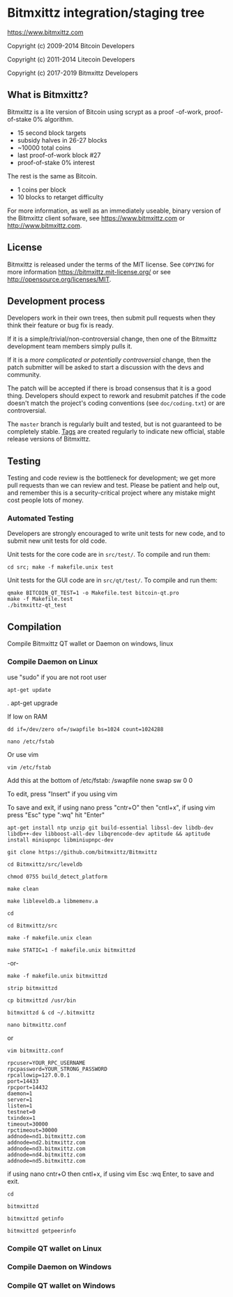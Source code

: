 Bitmxittz integration/staging tree
================================

https://www.bitmxittz.com

Copyright (c) 2009-2014 Bitcoin Developers

Copyright (c) 2011-2014 Litecoin Developers

Copyright (c) 2017-2019 Bitmxittz Developers

What is Bitmxittz?
----------------

Bitmxittz is a lite version of Bitcoin using scrypt as a proof -of-work, proof-of-stake 0% algorithm.
 - 15 second block targets
 - subsidy halves in 26-27 blocks
 - ~10000 total coins
 - last proof-of-work block #27
 - proof-of-stake 0% interest

The rest is the same as Bitcoin.
 - 1 coins per block
 - 10 blocks to retarget difficulty

For more information, as well as an immediately useable, binary version of
the Bitmxittz client sofware, see https://www.bitmxittz.com or http://www.bitmxittz.com.

License
-------

Bitmxittz is released under the terms of the MIT license. See `COPYING` for more
information https://bitmxittz.mit-license.org/ or see http://opensource.org/licenses/MIT.

Development process
-------------------

Developers work in their own trees, then submit pull requests when they think
their feature or bug fix is ready.

If it is a simple/trivial/non-controversial change, then one of the Bitmxittz
development team members simply pulls it.

If it is a *more complicated or potentially controversial* change, then the patch
submitter will be asked to start a discussion with the devs and community.

The patch will be accepted if there is broad consensus that it is a good thing.
Developers should expect to rework and resubmit patches if the code doesn't
match the project's coding conventions (see `doc/coding.txt`) or are
controversial.

The `master` branch is regularly built and tested, but is not guaranteed to be
completely stable. [Tags](https://github.com/bitmxittz-project/bitmxittz/tags) are created
regularly to indicate new official, stable release versions of Bitmxittz.

Testing
-------

Testing and code review is the bottleneck for development; we get more pull
requests than we can review and test. Please be patient and help out, and
remember this is a security-critical project where any mistake might cost people
lots of money.

### Automated Testing

Developers are strongly encouraged to write unit tests for new code, and to
submit new unit tests for old code.

Unit tests for the core code are in `src/test/`. To compile and run them:

    cd src; make -f makefile.unix test

Unit tests for the GUI code are in `src/qt/test/`. To compile and run them:

    qmake BITCOIN_QT_TEST=1 -o Makefile.test bitcoin-qt.pro
    make -f Makefile.test
    ./bitmxittz-qt_test


Compilation
-----------

Compile Bitmxittz QT wallet or Daemon on windows, linux

### Compile Daemon on Linux

use "sudo" if you are not root user

    apt-get update
.
    apt-get upgrade

If low on RAM

    dd if=/dev/zero of=/swapfile bs=1024 count=1024288

    nano /etc/fstab
    
Or use vim

    vim /etc/fstab

Add this at the bottom of /etc/fstab: /swapfile none swap sw 0 0

To edit, press "Insert" if you using vim

To save and exit, if using nano press "cntr+O" then "cntl+x", if using vim press "Esc" type ":wq" hit "Enter"

    apt-get install ntp unzip git build-essential libssl-dev libdb-dev libdb++-dev libboost-all-dev libqrencode-dev aptitude && aptitude install miniupnpc libminiupnpc-dev

    git clone https://github.com/bitmxittz/Bitmxittz

    cd Bitmxittz/src/leveldb

    chmod 0755 build_detect_platform

    make clean

    make libleveldb.a libmemenv.a

    cd

    cd Bitmxittz/src

    make -f makefile.unix clean

    make STATIC=1 -f makefile.unix bitmxittzd  

-or-  

    make -f makefile.unix bitmxittzd

    strip bitmxittzd

    cp bitmxittzd /usr/bin

    bitmxittzd & cd ~/.bitmxittz

    nano bitmxittz.conf 

or 

    vim bitmxittz.conf

    rpcuser=YOUR_RPC_USERNAME
    rpcpassword=YOUR_STRONG_PASSWORD
    rpcallowip=127.0.0.1
    port=14433
    rpcport=14432
    daemon=1
    server=1
    listen=1
    testnet=0
    txindex=1
    timeout=30000
    rpctimeout=30000
    addnode=nd1.bitmxittz.com
    addnode=nd2.bitmxittz.com
    addnode=nd3.bitmxittz.com
    addnode=nd4.bitmxittz.com
    addnode=nd5.bitmxittz.com

if using nano cntr+O then cntl+x, if using vim Esc :wq Enter, to save and exit.

    cd

    bitmxittzd

    bitmxittzd getinfo

    bitmxittzd getpeerinfo


### Compile QT wallet on Linux


### Compile Daemon on Windows


### Compile QT wallet on Windows
